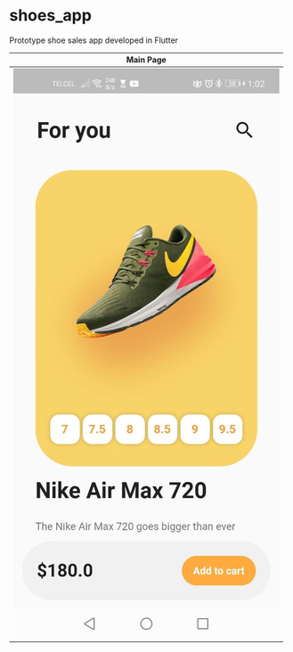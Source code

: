 # shoes_app

Prototype shoe sales app developed in Flutter

|                                            Main Page                                             |
| :----------------------------------------------------------------------------------------------: |
| ![](https://github.com/urielexis64/flutter_shoes_app/blob/main/assets/screenshots/main_page.jpg) |
